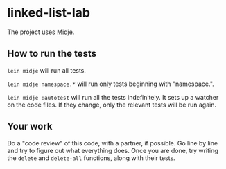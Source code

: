 # linked-list-lab

The project uses [Midje](https://github.com/marick/Midje/).

## How to run the tests

`lein midje` will run all tests.

`lein midje namespace.*` will run only tests beginning with "namespace.".

`lein midje :autotest` will run all the tests indefinitely. It sets up a
watcher on the code files. If they change, only the relevant tests will be
run again.

## Your work

Do a "code review" of this code, with a partner, if possible.  Go line by
line and try to figure out what everything does.  Once you are done, try
writing the `delete` and `delete-all` functions, along with their tests.
